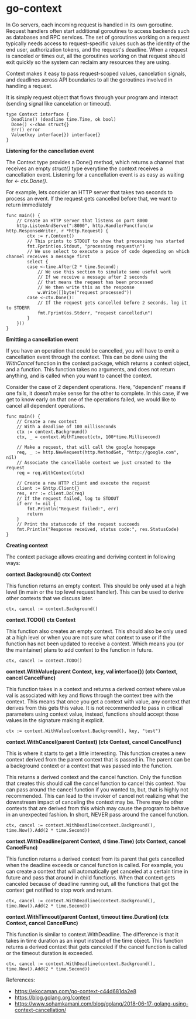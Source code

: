 # go-context
In Go servers, each incoming request is handled in its own goroutine. Request handlers often start additional goroutines to access backends such as databases and RPC services. The set of goroutines working on a request typically needs access to request-specific values such as the identity of the end user, authorization tokens, and the request's deadline. When a request is canceled or times out, all the goroutines working on that request should exit quickly so the system can reclaim any resources they are using.

Context makes it easy to pass request-scoped values, cancelation signals, and deadlines across API boundaries to all the goroutines involved in handling a request.

It is simply request object that flows through your program and interact (sending signal like cancelation or timeout).

```
type Context interface {
  Deadline() (deadline time.Time, ok bool)
  Done() <-chan struct{}
  Err() error
  Value(key interface{}) interface{}
}
```

**Listening for the cancellation event**

The Context type provides a Done() method, which returns a channel that receives an empty *struct{}* type everytime the context receives a cancellation event. Listening for a cancellation event is as easy as waiting for *<- ctx.Done()*.

For example, lets consider an HTTP server that takes two seconds to process an event. If the request gets cancelled before that, we want to return immediately

```
func main() {
	// Create an HTTP server that listens on port 8000
	http.ListenAndServe(":8000", http.HandlerFunc(func(w http.ResponseWriter, r *http.Request) {
		ctx := r.Context()
		// This prints to STDOUT to show that processing has started
		fmt.Fprint(os.Stdout, "processing request\n")
		// We use select to execute a peice of code depending on which channel receives a message first
		select {
		case <-time.After(2 * time.Second):
			// We use this section to simulate some useful work
			// If we receive a message after 2 seconds
			// that means the request has been processed
			// We then write this as the response
			w.Write([]byte("request processed"))
		case <-ctx.Done():
			// If the request gets cancelled before 2 seconds, log it to STDERR
			fmt.Fprint(os.Stderr, "request cancelled\n")
		}
	}))
}

```

**Emitting a cancellation event**

If you have an operation that could be cancelled, you will have to emit a cancellation event through the context. This can be done using the *WithCancel* function in the context package, which returns a context object, and a function. This function takes no arguments, and does not return anything, and is called when you want to cancel the context.

Consider the case of 2 dependent operations. Here, “dependent” means if one fails, it doesn’t make sense for the other to complete. In this case, if we get to know early on that one of the operations failed, we would like to cancel all dependent operations.

```
func main() {
	// Create a new context
	// With a deadline of 100 milliseconds
	ctx := context.Background()
	ctx, _ = context.WithTimeout(ctx, 100*time.Millisecond)

	// Make a request, that will call the google homepage
	req, _ := http.NewRequest(http.MethodGet, "http://google.com", nil)
	// Associate the cancellable context we just created to the request
	req = req.WithContext(ctx)

	// Create a new HTTP client and execute the request
	client := &http.Client{}
	res, err := client.Do(req)
	// If the request failed, log to STDOUT
	if err != nil {
		fmt.Println("Request failed:", err)
		return
	}
	// Print the statuscode if the request succeeds
	fmt.Println("Response received, status code:", res.StatusCode)
}
```


**Creating context**

The context package allows creating and deriving context in following ways:

**context.Background() ctx Context**

This function returns an empty context. This should be only used at a high level (in main or the top level request handler). This can be used to derive other contexts that we discuss later.

```
ctx, cancel := context.Background()
```

**context.TODO() ctx Context**

This function also creates an empty context. This should also be only used at a high level or when you are not sure what context to use or if the function has not been updated to receive a context. Which means you (or the maintainer) plans to add context to the function in future.

```
ctx, cancel := context.TODO()
```

**context.WithValue(parent Context, key, val interface{}) (ctx Context, cancel CancelFunc)**

This function takes in a context and returns a derived context where value val is associated with key and flows through the context tree with the context. This means that once you get a context with value, any context that derives from this gets this value. It is not recommended to pass in critical parameters using context value, instead, functions should accept those values in the signature making it explicit.
```
ctx := context.WithValue(context.Background(), key, "test")
```

**context.WithCancel(parent Context) (ctx Context, cancel CancelFunc)**

This is where it starts to get a little interesting. This function creates a new context derived from the parent context that is passed in. The parent can be a background context or a context that was passed into the function.

This returns a derived context and the cancel function. Only the function that creates this should call the cancel function to cancel this context. You can pass around the cancel function if you wanted to, but, that is highly not recommended. This can lead to the invoker of cancel not realizing what the downstream impact of canceling the context may be. There may be other contexts that are derived from this which may cause the program to behave in an unexpected fashion. In short, NEVER pass around the cancel function.

```
ctx, cancel := context.WithDeadline(context.Background(), time.Now().Add(2 * time.Second))
```

**context.WithDeadline(parent Context, d time.Time) (ctx Context, cancel CancelFunc)**

This function returns a derived context from its parent that gets cancelled when the deadline exceeds or cancel function is called. For example, you can create a context that will automatically get canceled at a certain time in future and pass that around in child functions. When that context gets canceled because of deadline running out, all the functions that got the context get notified to stop work and return.

```
ctx, cancel := context.WithDeadline(context.Background(), time.Now().Add(2 * time.Second))
```

**context.WithTimeout(parent Context, timeout time.Duration) (ctx Context, cancel CancelFunc)**

This function is similar to context.WithDeadline. The difference is that it takes in time duration as an input instead of the time object. This function returns a derived context that gets canceled if the cancel function is called or the timeout duration is exceeded.

```
ctx, cancel := context.WithDeadline(context.Background(), time.Now().Add(2 * time.Second))
```

References: 
- https://ekocaman.com/go-context-c44d681da2e8
- https://blog.golang.org/context
- https://www.sohamkamani.com/blog/golang/2018-06-17-golang-using-context-cancellation/
